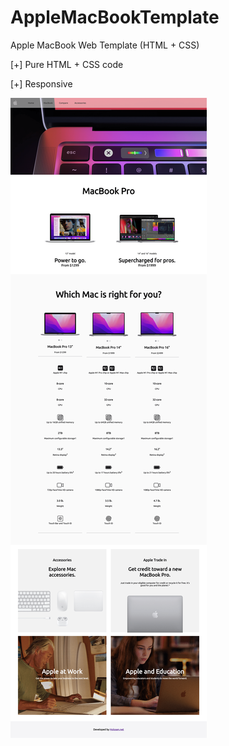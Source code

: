 # AppleMacBookTemplate
Apple MacBook Web Template (HTML + CSS)

[+] Pure HTML + CSS code

[+] Responsive

<img src="img/Index.png"  align="center" />

